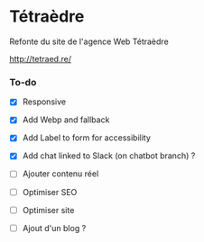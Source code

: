 # Tétraèdre

Refonte du site de l'agence Web Tétraèdre

http://tetraed.re/

### To-do

- [X] Responsive
- [X] Add Webp and fallback
- [X] Add Label to form for accessibility
- [X] Add chat linked to Slack (on chatbot branch) ?
- [ ] Ajouter contenu réel
- [ ] Optimiser SEO
- [ ] Optimiser site
- [ ] Ajout d'un blog ?
 


